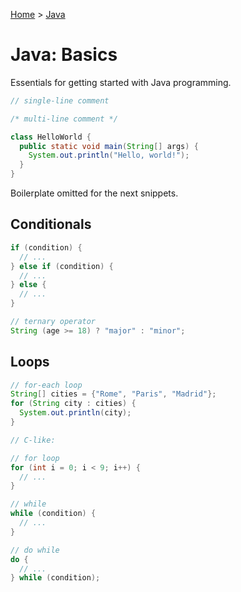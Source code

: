 [Home](../../README.md) > [Java](./README.md)

# Java: Basics

Essentials for getting started with Java programming.

```java
// single-line comment

/* multi-line comment */

class HelloWorld {
  public static void main(String[] args) {
    System.out.println("Hello, world!");
  }
}
```

Boilerplate omitted for the next snippets.

## Conditionals

```java
if (condition) {
  // ...
} else if (condition) {
  // ...
} else {
  // ...
}

// ternary operator
String (age >= 18) ? "major" : "minor";
```

## Loops

```java
// for-each loop
String[] cities = {"Rome", "Paris", "Madrid"};
for (String city : cities) {
  System.out.println(city);
}

// C-like:

// for loop
for (int i = 0; i < 9; i++) {
  // ...
}

// while
while (condition) {
  // ...
}

// do while
do {
  // ...
} while (condition);
```
